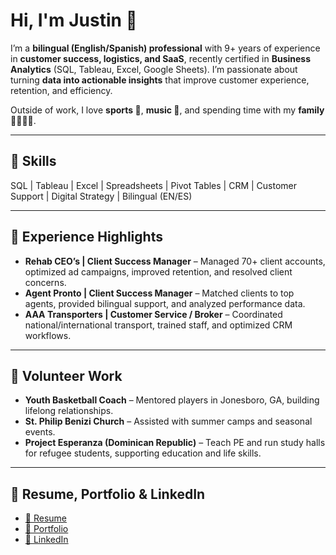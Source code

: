# Hi, I'm Justin 👋

I’m a **bilingual (English/Spanish) professional** with 9+ years of experience in **customer success, logistics, and SaaS**, recently certified in **Business Analytics** (SQL, Tableau, Excel, Google Sheets). I’m passionate about turning **data into actionable insights** that improve customer experience, retention, and efficiency.  

Outside of work, I love **sports 🏀**, **music 🎵**, and spending time with my **family 👨‍👩‍👧‍👦**.  

---

## 🔧 Skills
SQL | Tableau | Excel | Spreadsheets | Pivot Tables | CRM | Customer Support | Digital Strategy | Bilingual (EN/ES)

---

## 💼 Experience Highlights
- **Rehab CEO’s | Client Success Manager** – Managed 70+ client accounts, optimized ad campaigns, improved retention, and resolved client concerns.  
- **Agent Pronto | Client Success Manager** – Matched clients to top agents, provided bilingual support, and analyzed performance data.  
- **AAA Transporters | Customer Service / Broker** – Coordinated national/international transport, trained staff, and optimized CRM workflows.  

---

## 🤝 Volunteer Work
- **Youth Basketball Coach** – Mentored players in Jonesboro, GA, building lifelong relationships.  
- **St. Philip Benizi Church** – Assisted with summer camps and seasonal events.  
- **Project Esperanza (Dominican Republic)** – Teach PE and run study halls for refugee students, supporting education and life skills.  

---

## 📄 Resume, Portfolio & LinkedIn
- [📑 Resume](https://1drv.ms/w/c/84de47d9a2527a07/EUy_9ItJazBGgmkNim4ygYQBgMm--UE0ftwA4GYx1ANahA?e=0aFaRo)  
- [📂 Portfolio](https://drive.google.com/drive/folders/1JhVhvkMBAH7KPoPq2gJKJCdC9KDryO0I)  
- [💼 LinkedIn](https://www.linkedin.com/in/justinparkerson/)  
